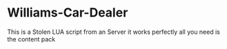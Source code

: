 # Williams-Car-Dealer
This is a Stolen LUA script from an Server it works perfectly all you need is the content pack 

